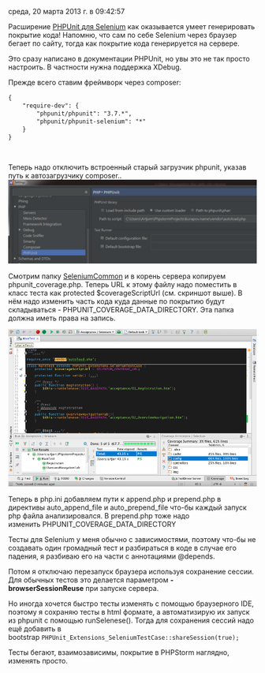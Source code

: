 среда, 20 марта 2013 г. в 09:42:57

Расширение [PHPUnit для Selenium](https://github.com/sebastianbergmann/phpunit-selenium) как оказывается умеет генерировать покрытие кода! Напомню, что сам по себе Selenium через браузер бегает по сайту, тогда как покрытие кода генерируется на сервере.

Это сразу написано в документации PHPUnit, но увы это не так просто настроить. В частности нужна поддержка XDebug.

Прежде всего ставим фреймворк через composer:

```
{
    "require-dev": {
        "phpunit/phpunit": "3.7.*",
        "phpunit/phpunit-selenium": "*"
    }
}
```

   

Теперь надо отключить встроенный старый загрузчик phpunit, указав путь к автозагрузчику composer..
![](../img/phpunit_unable_to_attach_test_framework_fix.png)

Cмотрим папку [SeleniumCommon](https://github.com/sebastianbergmann/phpunit-selenium/tree/master/PHPUnit/Extensions/SeleniumCommon) и в корень сервера копируем phpunit_coverage.php. Теперь URL к этому файлу надо поместить в класс теста как protected $coverageScriptUrl (см. скриншот выше). В нём надо изменить часть кода куда данные по покрытию будут складываться - PHPUNIT_COVERAGE_DATA_DIRECTORY. Эта папка должна иметь права на запись.

![](../img/Screen+Shot+2013-03-23+at+17.37.41.png)

Теперь в php.ini добавляем пути к append.php и prepend.php в директивы auto_append_file и auto_prepend_file что-бы каждый запуск php файла анализировался. В prepend.php тоже надо изменить PHPUNIT_COVERAGE_DATA_DIRECTORY

Тесты для Selenium у меня обычно с зависимостями, поэтому что-бы не создавать один громадный тест и разбираться в коде в случае его падения, я разбиваю его на части с аннотациями @depends.

Потом я отключаю перезапуск браузера используя сохранение сессии. Для обычных тестов это делается параметром **-browserSessionReuse** при запуске сервера. 

Но иногда хочется быстро тесты изменять с помощью браузерного IDE, поэтому я сохраняю тесты в html формате, а автоматизирую их запуск из phpunit с помощью runSelenese(). Тогда для сохранения сессий надо ещё добавить в bootstrap `PHPUnit_Extensions_SeleniumTestCase::shareSession(true);`

Тесты бегают, взаимозависимы, покрытие в PHPStorm наглядно, изменять просто.